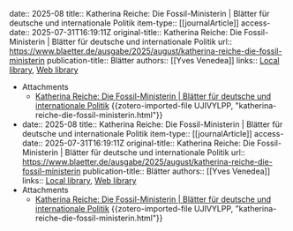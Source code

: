 date:: 2025-08
title:: Katherina Reiche: Die Fossil-Ministerin | Blätter für deutsche und internationale Politik
item-type:: [[journalArticle]]
access-date:: 2025-07-31T16:19:11Z
original-title:: Katherina Reiche: Die Fossil-Ministerin | Blätter für deutsche und internationale Politik
url:: https://www.blaetter.de/ausgabe/2025/august/katherina-reiche-die-fossil-ministerin
publication-title:: Blätter
authors:: [[Yves Venedea]]
links:: [Local library](zotero://select/library/items/H5Y9M2BC), [Web library](https://www.zotero.org/users/46463/items/H5Y9M2BC)

- Attachments
	- [Katherina Reiche: Die Fossil-Ministerin | Blätter für deutsche und internationale Politik](https://www.blaetter.de/ausgabe/2025/august/katherina-reiche-die-fossil-ministerin) {{zotero-imported-file UJIVYLPP, "katherina-reiche-die-fossil-ministerin.html"}}
- date:: 2025-08
  title:: Katherina Reiche: Die Fossil-Ministerin | Blätter für deutsche und internationale Politik
  item-type:: [[journalArticle]]
  access-date:: 2025-07-31T16:19:11Z
  original-title:: Katherina Reiche: Die Fossil-Ministerin | Blätter für deutsche und internationale Politik
  url:: https://www.blaetter.de/ausgabe/2025/august/katherina-reiche-die-fossil-ministerin
  publication-title:: Blätter
  authors:: [[Yves Venedea]]
  links:: [Local library](zotero://select/library/items/H5Y9M2BC), [Web library](https://www.zotero.org/users/46463/items/H5Y9M2BC)
- Attachments
	- [Katherina Reiche: Die Fossil-Ministerin | Blätter für deutsche und internationale Politik](https://www.blaetter.de/ausgabe/2025/august/katherina-reiche-die-fossil-ministerin) {{zotero-imported-file UJIVYLPP, "katherina-reiche-die-fossil-ministerin.html"}}